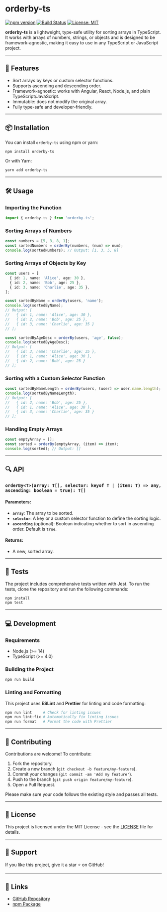 
# orderby-ts

[![npm version](https://badge.fury.io/js/orderby-ts.svg)](https://badge.fury.io/js/orderby-ts)
[![Build Status](https://github.com/mr-samani/orderby-ts/workflows/Build/badge.svg)](https://github.com/mr-samani/orderby-ts/actions)
[![License: MIT](https://img.shields.io/badge/License-MIT-blue.svg)](LICENSE)

**orderby-ts** is a lightweight, type-safe utility for sorting arrays in TypeScript. It works with arrays of numbers, strings, or objects and is designed to be framework-agnostic, making it easy to use in any TypeScript or JavaScript project.

---

## 🚀 Features

- Sort arrays by keys or custom selector functions.
- Supports ascending and descending order.
- Framework-agnostic: works with Angular, React, Node.js, and plain TypeScript/JavaScript.
- Immutable: does not modify the original array.
- Fully type-safe and developer-friendly.

---

## 📦 Installation

You can install `orderby-ts` using npm or yarn:

```bash
npm install orderby-ts
```

Or with Yarn:

```bash
yarn add orderby-ts
```

---

## 🛠️ Usage

### Importing the Function
```typescript
import { orderby-ts } from 'orderby-ts';
```

### Sorting Arrays of Numbers
```typescript
const numbers = [5, 3, 8, 1];
const sortedNumbers = orderBy(numbers, (num) => num);
console.log(sortedNumbers); // Output: [1, 3, 5, 8]
```

### Sorting Arrays of Objects by Key
```typescript
const users = [
  { id: 1, name: 'Alice', age: 30 },
  { id: 2, name: 'Bob', age: 25 },
  { id: 3, name: 'Charlie', age: 35 },
];

const sortedByName = orderBy(users, 'name');
console.log(sortedByName);
// Output: [
//   { id: 1, name: 'Alice', age: 30 },
//   { id: 2, name: 'Bob', age: 25 },
//   { id: 3, name: 'Charlie', age: 35 }
// ];

const sortedByAgeDesc = orderBy(users, 'age', false);
console.log(sortedByAgeDesc);
// Output: [
//   { id: 3, name: 'Charlie', age: 35 },
//   { id: 1, name: 'Alice', age: 30 },
//   { id: 2, name: 'Bob', age: 25 }
// ];
```

### Sorting with a Custom Selector Function
```typescript
const sortedByNameLength = orderBy(users, (user) => user.name.length);
console.log(sortedByNameLength);
// Output: [
//   { id: 2, name: 'Bob', age: 25 },
//   { id: 1, name: 'Alice', age: 30 },
//   { id: 3, name: 'Charlie', age: 35 }
// ];
```

### Handling Empty Arrays
```typescript
const emptyArray = [];
const sorted = orderBy(emptyArray, (item) => item);
console.log(sorted); // Output: []
```

---

## 🔍 API

### `orderBy<T>(array: T[], selector: keyof T | (item: T) => any, ascending: boolean = true): T[]`

#### Parameters:
- **`array`**: The array to be sorted.
- **`selector`**: A key or a custom selector function to define the sorting logic.
- **`ascending`** (optional): Boolean indicating whether to sort in ascending order. Default is `true`.

#### Returns:
- A new, sorted array.

---

## 🧪 Tests

The project includes comprehensive tests written with Jest. To run the tests, clone the repository and run the following commands:

```bash
npm install
npm test
```

---

## 💻 Development

### Requirements
- Node.js (>= 14)
- TypeScript (>= 4.0)

### Building the Project
```bash
npm run build
```

### Linting and Formatting
This project uses **ESLint** and **Prettier** for linting and code formatting:

```bash
npm run lint     # Check for linting issues
npm run lint:fix # Automatically fix linting issues
npm run format   # Format the code with Prettier
```

---

## 🤝 Contributing

Contributions are welcome! To contribute:
1. Fork the repository.
2. Create a new branch (`git checkout -b feature/my-feature`).
3. Commit your changes (`git commit -am 'Add my feature'`).
4. Push to the branch (`git push origin feature/my-feature`).
5. Open a Pull Request.

Please make sure your code follows the existing style and passes all tests.

---

## 📄 License

This project is licensed under the MIT License - see the [LICENSE](LICENSE) file for details.

---

## 🌟 Support

If you like this project, give it a star ⭐ on GitHub!

---

## 🔗 Links

- [GitHub Repository](https://github.com/mr-samani/orderby-ts)
- [npm Package](https://www.npmjs.com/package/orderby-ts)
```
